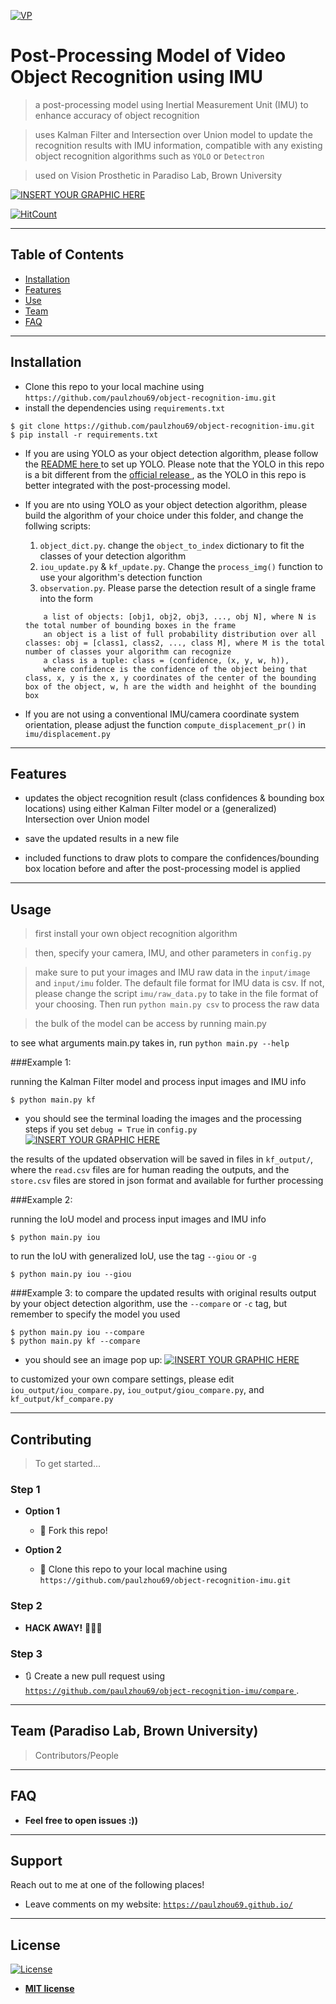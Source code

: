 
<a href="https://paulzhou69.github.io/"><img src="https://i.pinimg.com/236x/fb/e4/ae/fbe4ae602785635af1b72789ab2d5c34--owl-anime.jpg" title="VP" alt="VP"></a>

# Post-Processing Model of Video Object Recognition using IMU

> a post-processing model using Inertial Measurement Unit (IMU) to enhance accuracy of object recognition 

> uses Kalman Filter and Intersection over Union model to update the recognition results with IMU information, compatible with any existing object recognition algorithms such as `YOLO` or `Detectron` 

> used on Vision Prosthetic in Paradiso Lab, Brown University




[![INSERT YOUR GRAPHIC HERE](https://github.com/paulzhou69/object-recognition-imu/blob/master/info/hardware.jpg)]()

[![HitCount](http://hits.dwyl.com/paulzhou69/object-recognition-imu.svg)](http://hits.dwyl.com/paulzhou69/object-recognition-imu)

---

## Table of Contents 

- [Installation](#installation)
- [Features](#features)
- [Use](#use)
- [Team](#team)
- [FAQ](#faq)


---


## Installation

- Clone this repo to your local machine using `https://github.com/paulzhou69/object-recognition-imu.git`
- install the dependencies using `requirements.txt`

```shell script
$ git clone https://github.com/paulzhou69/object-recognition-imu.git
$ pip install -r requirements.txt
```

- If you are using YOLO as your object detection algorithm, please follow the <a href="https://github.com/paulzhou69/object-recognition-imu/blob/master/darknet/README.md"> README here </a> to set up YOLO. 
Please note that the YOLO in this repo is a bit different from the <a href="https://github.com/AlexeyAB/darknet.git"> official release </a>, 
as the YOLO in this repo is better integrated with the post-processing model. 

- If you are nto using YOLO as your object detection algorithm, please build the algorithm of your choice under this folder, and change the follwing scripts: 
    1. `object_dict.py`. change the `object_to_index` dictionary to fit the classes of your detection algorithm
    2. `iou_update.py` & `kf_update.py`. Change the `process_img()` function to use your algorithm's detection function 
    3. `observation.py`. Please parse the detection result of a single frame into the form 
    ```
        a list of objects: [obj1, obj2, obj3, ..., obj N], where N is the total number of bounding boxes in the frame
        an object is a list of full probability distribution over all classes: obj = [class1, class2, ..., class M], where M is the total number of classes your algorithm can recognize
        a class is a tuple: class = (confidence, (x, y, w, h)), 
        where confidence is the confidence of the object being that class, x, y is the x, y coordinates of the center of the bounding box of the object, w, h are the width and heighht of the bounding box 
    ``` 

- If you are not using a conventional IMU/camera coordinate system orientation, please adjust the function `compute_displacement_pr()` in `imu/displacement.py` 


---

## Features

- updates the object recognition result (class confidences & bounding box locations) using 
either Kalman Filter model or a (generalized) Intersection over Union model

- save the updated results in a new file

- included functions to draw plots to compare the confidences/bounding box location before 
and after the post-processing model is applied 


---
## Usage 

> first install your own object recognition algorithm 

> then, specify your camera, IMU, and other parameters in `config.py`

> make sure to put your images and IMU raw data in the `input/image` and `input/imu` folder. The default file format for IMU data is csv. If not, please change the script `imu/raw_data.py` to take in the file format of your choosing. Then run `python main.py csv` to process the raw data

> the bulk of the model can be access by running main.py 

to see what arguments main.py takes in, run `python main.py --help`


###Example 1: 

running the Kalman Filter model and process input images and IMU info
```shell script
$ python main.py kf
```
- you should see the terminal loading the images and the processing steps if you set `debug = True` in `config.py`
[![INSERT YOUR GRAPHIC HERE](https://github.com/paulzhou69/object-recognition-imu/blob/master/info/debug.png)]()

the results of the updated observation will be saved in files in `kf_output/`, where the `read.csv`
files are for human reading the outputs, and the `store.csv` files are stored in json format
and available for further processing



###Example 2:

running the IoU model and process input images and IMU info
```shell script
$ python main.py iou
```
to run the IoU with generalized IoU, use the tag `--giou` or `-g`
```shell script
$ python main.py iou --giou
```



###Example 3:
to compare the updated results with original results output by your object detection 
algorithm, use the `--compare` or `-c` tag, but remember to specify the model you used
```shell script
$ python main.py iou --compare
$ python main.py kf --compare
```
- you should see an image pop up:
[![INSERT YOUR GRAPHIC HERE](https://github.com/paulzhou69/object-recognition-imu/blob/master/info/compare.png)]()

to customized your own compare settings, please edit `iou_output/iou_compare.py`, `iou_output/giou_compare.py`, and 
`kf_output/kf_compare.py`


---

## Contributing

> To get started...

### Step 1

- **Option 1**
    - 🍴 Fork this repo!

- **Option 2**
    - 👯 Clone this repo to your local machine using `https://github.com/paulzhou69/object-recognition-imu.git`

### Step 2

- **HACK AWAY!** 🔨🔨🔨

### Step 3

- 🔃 Create a new pull request using <a href="https://github.com/paulzhou69/object-recognition-imu/compare" target="_blank">`https://github.com/paulzhou69/object-recognition-imu/compare` </a>.

---

## Team (Paradiso Lab, Brown University)

> Contributors/People 


---

## FAQ

- **Feel free to open issues :))**

---

## Support

Reach out to me at one of the following places!

- Leave comments on my website: <a href="https://paulzhou69.github.io/" target="_blank">`https://paulzhou69.github.io/` </a>



---

## License

[![License](http://img.shields.io/:license-mit-blue.svg?style=flat-square)](http://badges.mit-license.org)

- **[MIT license](http://opensource.org/licenses/mit-license.php)**
